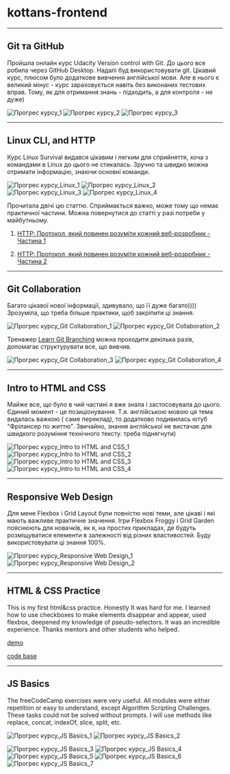 # kottans-frontend
_______
## Git та GitHub
Пройшла онлайн курс Udaсity Version сontrol with Git. До цього все робила через GitHub Desktop. Надалі буд використовувати git.
Цікавий курс, плюсом було додаткове вивчення англійської мови. Але в нього є великий мінус - курс зараховується навіть без виконаних тестових вправ.
Тому, як для отримання знань - підходить, а для контроля - не дуже)

![Прогрес курсу_1](images/image1.jpg)
![Прогрес курсу_2](images/image2.jpg)
![Прогрес курсу_3](images/image3.jpg)
_______

## Linux CLI, and HTTP
Курс Linux Survival видався цікавим і легким для сприйняття, хоча з командами в Linux
до цього не стикалась. Зручно та швидко можна отримати інформацію, знаючи основні команди. 

![Прогрес курсу_Linux_1](task_linux_cli/photo1.jpg)
![Прогрес курсу_Linux_2](task_linux_cli/photo2.jpg)
![Прогрес курсу_Linux_3](task_linux_cli/photo3.jpg)
![Прогрес курсу_Linux_4](task_linux_cli/photo4.jpg)

Прочитала двічі цю статтю. Cприймається важко, може  тому що немає практичної частини. Можна повернутися до статті у разі потреби у майбутньому. 

1. [HTTP: Протокол, який повинен розуміти кожний веб-розробник - Частина 1](https://code.tutsplus.com/uk/tutorials/http-the-protocol-every-web-developer-must-know-part-1--net-31177 "HTTP: Протокол, який повинен розуміти кожний веб-розробник - Частина 1")

2. [HTTP: Протокол, який повинен розуміти кожний веб-розробник - Частина 2](https://code.tutsplus.com/uk/tutorials/http-the-protocol-every-web-developer-must-know-part-2--net-31155 "HTTP: Протокол, який повинен розуміти кожний веб-розробник - Частина 2")
________

## Git Collaboration
Багато цікавої нової інформації, здивувало, що її дуже багато))))
Зрозуміла, що треба більше практики, щоб закріпити ці знання.

![Прогрес курсу_Git Collaboration_1](task_git_collaboration/1.jpg)
![Прогрес курсу_Git Collaboration_2](task_git_collaboration/2.jpg)

Тренажер [Learn Git Branching](https://learngitbranching.js.org/?locale=uk- "learngitbranching.js.org") можна проходити декілька разів, допомагає структурувати все, що вивчив.

![Прогрес курсу_Git Collaboration_3](task_git_collaboration/3.jpg)
![Прогрес курсу_Git Collaboration_4](task_git_collaboration/4.jpg)
_________

## Intro to HTML and CSS

Майже все, що було в чий частині я вже знала і застосовувала до цього. Єдиний момент - це позиціонування. Т.я. англійською мовою ця тема видалась важкою ( саме переклад), то додатково подивилась ютуб "Фрілансер по життю". Звичайно, знання англійської не вистачає для швидкого розуміння технічного тексту. треба піднягнути)

![Прогрес курсу_Intro to HTML and CSS_1](task_html_css_intro/1.jpg)
![Прогрес курсу_Intro to HTML and CSS_2](task_html_css_intro/2.jpg)
![Прогрес курсу_Intro to HTML and CSS_3](task_html_css_intro/3.jpg)
![Прогрес курсу_Intro to HTML and CSS_4](task_html_css_intro/4.jpg)
__________

## Responsive Web Design

Для мене Flexbox і Grid Layout були повністю нові теми, але цікаві і які мають важливе практичне значення. 
Ігри Flexbox Froggy і Grid Garden пояснюють для новачків, як я, на простих прикладах, де будуть розміщуватися елементи в залежності від різних властивостей. Буду використовувати ці знання 100%. 

![Прогрес курсу_Responsive Web Design_1](task_responsive_web_design/1.jpg)
![Прогрес курсу_Responsive Web Design_2](task_responsive_web_design/2.jpg)
___________

## HTML & CSS Practice

This is my first html&css practice. Honestly It was hard for me. I learned how to use checkboxes to make elements disappear and appear, used flexbox, deepened my knowledge of pseudo-selectors. It was an incredible experience. Thanks  mentors and other students who helped.

[demo](https://annymax.github.io/HTML-CSS-Practice/ "demo")
 
[code base](https://github.com/annymax/HTML-CSS-Practice "code base")

___________

## JS Basics

The freeCodeCamp exercises were very useful. All modules were either repetition or easy to understand, except Algorithm Scripting Challenges. These tasks could not be solved without prompts. I will use methods like replace, concat, indexOf, slice, split, etc.

![Прогрес курсу_JS Basics_1](task_js_basics/1.png)
![Прогрес курсу_JS Basics_2](task_js_basics/2.png)

![Прогрес курсу_JS Basics_3](task_js_basics/3.png)
![Прогрес курсу_JS Basics_4](task_js_basics/4.png)
![Прогрес курсу_JS Basics_5](task_js_basics/5.png)
![Прогрес курсу_JS Basics_6](task_js_basics/6.png)
![Прогрес курсу_JS Basics_7](task_js_basics/7.png)